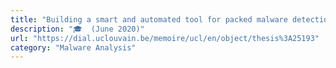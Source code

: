 ```yaml
---
title: "Building a smart and automated tool for packed malware detections using machine learning"
description: "🎓  (June 2020)"
url: "https://dial.uclouvain.be/memoire/ucl/en/object/thesis%3A25193"
category: "Malware Analysis"
---
```

